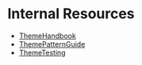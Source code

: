 # Internal Resources

- [ThemeHandbook](https://github.com/SimpleUpdates/ThemeHandbook)
- [ThemePatternGuide](https://github.com/SimpleUpdates/ThemePatternGuide)
- [ThemeTesting](https://github.com/SimpleUpdates/ThemeTesting)
